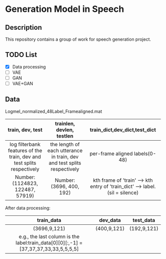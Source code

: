 # Generation Model in Speech

## Description

This repository contains a group of work for speech generation project.

## TODO List

- [x] Data processing
- [ ] VAE
- [ ] GAN
- [ ] VAE+GAN

## Data

Logmel_normalized_48Label_Framealigned.mat


|train, dev, test| trainlen, devlen, testlen|train_dict,dev_dict,test_dict|
| :-------------: |:-------------:| :-----:|
| log filterbank features of the train, dev and test splits respectively | the length of each utterance in train, dev and test splits respectively |  per-frame aligned labels(0-48) |
| Number: (1124823, 122487, 57919)| Number: (3696, 400, 192) | kth frame of 'train' --> kth entry of 'train_dict' --> label. (sil = silence)|

After data processing:

|train_data| dev_data|test_data|
| :-------------: |:-------------:| :-----:|
|(3696,9,121)|(400,9,121)|(192,9,121)|
|e.g., the last column is the label:train_data[0][0][:,-1] = [37,37,37,33,33,5,5,5,5]|||




